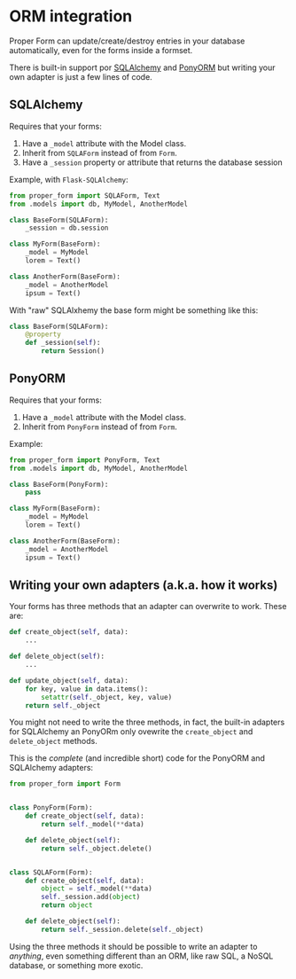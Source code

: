 
# ORM integration

Proper Form can update/create/destroy entries in your database automatically, even for the forms inside a formset.

There is built-in support por [SQLAlchemy](https://www.sqlalchemy.org/) and [PonyORM](https://ponyorm.org/) but writing your own adapter is just a few lines of code.

## SQLAlchemy

Requires that your forms:

1. Have a `_model` attribute with the Model class.
2. Inherit from `SQLAForm` instead of from `Form`.
3. Have a `_session` property or attribute that returns the database session

Example, with `Flask-SQLAlchemy`:

```python
from proper_form import SQLAForm, Text
from .models import db, MyModel, AnotherModel

class BaseForm(SQLAForm):
    _session = db.session

class MyForm(BaseForm):
    _model = MyModel
    lorem = Text()

class AnotherForm(BaseForm):
    _model = AnotherModel
    ipsum = Text()

```

With "raw" SQLAlxhemy the base form might be something like this:

```python
class BaseForm(SQLAForm):
    @property
    def _session(self):
        return Session()

```

## PonyORM

Requires that your forms:

1. Have a `_model` attribute with the Model class.
2. Inherit from `PonyForm` instead of from `Form`.

Example:

```python
from proper_form import PonyForm, Text
from .models import db, MyModel, AnotherModel

class BaseForm(PonyForm):
    pass

class MyForm(BaseForm):
    _model = MyModel
    lorem = Text()

class AnotherForm(BaseForm):
    _model = AnotherModel
    ipsum = Text()

```


## Writing your own adapters (a.k.a. how it works)

Your forms has three methods that an adapter can overwrite to work. These are:

```python
def create_object(self, data):
    ...

def delete_object(self):
    ...

def update_object(self, data):
    for key, value in data.items():
        setattr(self._object, key, value)
    return self._object

```

You might not need to write the three methods, in fact, the built-in adapters for SQLAlchemy an PonyORm only ovewrite the `create_object` and `delete_object` methods.

This is the *complete* (and incredible short) code for the PonyORM and SQLAlchemy adapters:

```python
from proper_form import Form


class PonyForm(Form):
    def create_object(self, data):
        return self._model(**data)

    def delete_object(self):
        return self._object.delete()


class SQLAForm(Form):
    def create_object(self, data):
        object = self._model(**data)
        self._session.add(object)
        return object

    def delete_object(self):
        return self._session.delete(self._object)

```

Using the three methods it should be possible to write an adapter to *anything*, even something different than an ORM, like raw SQL, a NoSQL database, or something more exotic.
